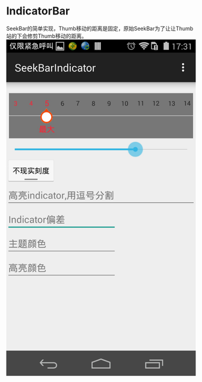 # IndicatorBar
SeekBar的简单实现，Thumb移动的距离是固定，原始SeekBar为了让让Thumb站的下会修剪Thumb移动的距离。
![第一页](https://raw.githubusercontent.com/Bvin/IndicatorBar/master/assets/Screenshot.jpeg)